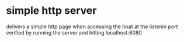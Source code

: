 # simple http server
delivers a simple http page when accessing the hoat at the listenin port
verified by running the server and hitting localhost:8080
